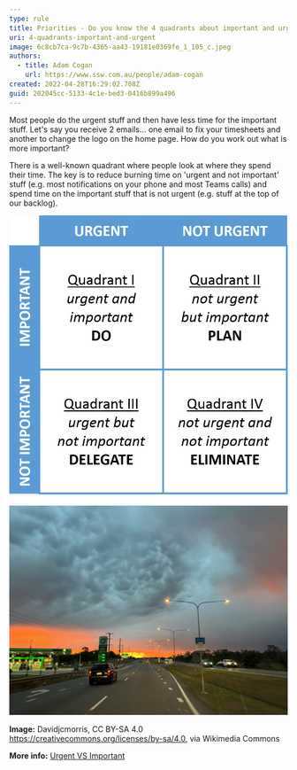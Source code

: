 ```yaml
---
type: rule
title: Priorities - Do you know the 4 quadrants about important and urgent tasks?
uri: 4-quadrants-important-and-urgent
image: 6c8cb7ca-9c7b-4365-aa43-19181e0369fe_1_105_c.jpeg
authors:
  - title: Adam Cogan
    url: https://www.ssw.com.au/people/adam-cogan
created: 2022-04-28T16:29:02.708Z
guid: 202045cc-5133-4c1e-bed3-0416b899a496
---
```

Most people do the urgent stuff and then have less time for the important stuff. Let's say you receive 2 emails... one email to fix your timesheets and another to change the logo on the home page. How do you work out what is more important?

There is a well-known quadrant where people look at where they spend their time. The key is to reduce burning time on 'urgent and not important' stuff (e.g. most notifications on your phone and most Teams calls) and spend time on the important stuff that is not urgent (e.g. stuff at the top of our backlog).

<!--endintro-->

![Figure: The decision-making 4 quadrants](7_habits_decision-making_matrix.png)

![](6c8cb7ca-9c7b-4365-aa43-19181e0369fe_1_105_c.jpeg)

**Image:** Davidjcmorris, CC BY-SA 4.0 <https://creativecommons.org/licenses/by-sa/4.0>, via Wikimedia Commons

**More info:** [Urgent VS Important](https://afeelingofsymmetry.com/urgent-vs-important/)
